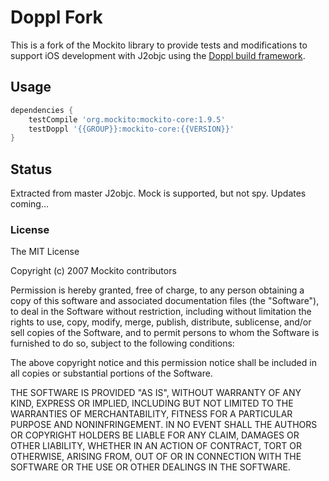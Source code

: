 # Doppl Fork

This is a fork of the Mockito library to provide tests and modifications to support
iOS development with J2objc using the [Doppl build framework](http://doppl.co/).

## Usage

```groovy
dependencies {
    testCompile 'org.mockito:mockito-core:1.9.5'
    testDoppl '{{GROUP}}:mockito-core:{{VERSION}}'
}
```

## Status

Extracted from master J2objc. Mock is supported, but not spy. Updates coming...

### License

The MIT License

Copyright (c) 2007 Mockito contributors

Permission is hereby granted, free of charge, to any person obtaining a copy
of this software and associated documentation files (the "Software"), to deal
in the Software without restriction, including without limitation the rights
to use, copy, modify, merge, publish, distribute, sublicense, and/or sell
copies of the Software, and to permit persons to whom the Software is
furnished to do so, subject to the following conditions:

The above copyright notice and this permission notice shall be included in
all copies or substantial portions of the Software.

THE SOFTWARE IS PROVIDED "AS IS", WITHOUT WARRANTY OF ANY KIND, EXPRESS OR
IMPLIED, INCLUDING BUT NOT LIMITED TO THE WARRANTIES OF MERCHANTABILITY,
FITNESS FOR A PARTICULAR PURPOSE AND NONINFRINGEMENT. IN NO EVENT SHALL THE
AUTHORS OR COPYRIGHT HOLDERS BE LIABLE FOR ANY CLAIM, DAMAGES OR OTHER
LIABILITY, WHETHER IN AN ACTION OF CONTRACT, TORT OR OTHERWISE, ARISING FROM,
OUT OF OR IN CONNECTION WITH THE SOFTWARE OR THE USE OR OTHER DEALINGS IN
THE SOFTWARE.